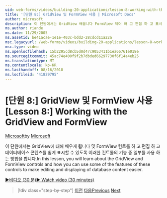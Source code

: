 ```yaml
---
uid: web-forms/videos/building-20-applications/lesson-8-working-with-the-gridview-and-formview
title: '[단원 8:] GridView 및 FormView 사용 | Microsoft Docs'
author: microsoft
description: 이 단원에서는 GridView 배웁니다 FormView 제어 하 고 편집 하 고 표시 하려면 이러한 컨트롤의 기능 중 일부를 사용 하는 방법을 하는 중...
ms.author: riande
ms.date: 11/29/2005
ms.assetid: be41acae-1e1e-403c-bdd2-28cdcd11a22a
msc.legacyurl: /web-forms/videos/building-20-applications/lesson-8-working-with-the-gridview-and-formview
msc.type: video
ms.openlocfilehash: 15b2295cd8cb5d0d47c9053411b1ea66761e018e
ms.sourcegitcommit: 45ac74e400f9f2b7dbded66297730f6f14a4eb25
ms.translationtype: MT
ms.contentlocale: ko-KR
ms.lasthandoff: 08/16/2018
ms.locfileid: "41829795"
---
```

<a name="lesson-8-working-with-the-gridview-and-formview"></a><span data-ttu-id="2aea5-103">[단원 8:] GridView 및 FormView 사용</span><span class="sxs-lookup"><span data-stu-id="2aea5-103">[Lesson 8:] Working with the GridView and FormView</span></span>
====================
<span data-ttu-id="2aea5-104">[Microsoft](https://github.com/microsoft)</span><span class="sxs-lookup"><span data-stu-id="2aea5-104">by [Microsoft](https://github.com/microsoft)</span></span>

<span data-ttu-id="2aea5-105">이 단원에서는 GridView에 대해 배우게 됩니다 및 FormView 컨트롤 하 고 편집 하 고 데이터베이스 콘텐츠를 쉽게 표시할 수 있도록 이러한 컨트롤의 기능 중 일부를 사용 하는 방법을 합니다.</span><span class="sxs-lookup"><span data-stu-id="2aea5-105">In this lesson, you will learn about the GridView and FormView controls and how you can use some of the features of these controls to make editing and displaying of database content easier.</span></span>

[<span data-ttu-id="2aea5-106">&#9654;비디오 (30 분)</span><span class="sxs-lookup"><span data-stu-id="2aea5-106">&#9654; Watch video (30 minutes)</span></span>](https://channel9.msdn.com/Blogs/ASP-NET-Site-Videos/lesson-8-working-with-the-gridview-and-formview)

> [!div class="step-by-step"]
> <span data-ttu-id="2aea5-107">[이전](lesson-7-databinding-to-user-interface-controls.md)
> [다음](watch-aspnet-development-in-action.md)</span><span class="sxs-lookup"><span data-stu-id="2aea5-107">[Previous](lesson-7-databinding-to-user-interface-controls.md)
[Next](watch-aspnet-development-in-action.md)</span></span>
